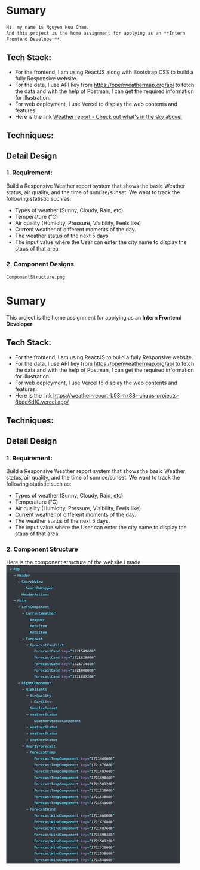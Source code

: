 # Sumary
```
Hi, my name is Nguyen Huu Chau.
And this project is the home assignment for applying as an **Intern Frontend Developer**.
```
## Tech Stack:

- For the frontend, I am using ReactJS along with Bootstrap CSS to build a fully Responsive website.
- For the data, I use API key from https://openweathermap.org/api to fetch the data and with the help of Postman, I can get the required information for illustration.
- For web deployment, I use Vercel to display the web contents and features.
- Here is the link [Weather report - Check out what's in the sky above!](https://weather-report-b93lmx88r-chaus-projects-8bdd6df0.vercel.app)

## Techniques:

## Detail Design

### 1. Requirement:
Build a Responsive Weather report system that shows the basic Weather status, air quality, and the time of sunrise/sunset.
We want to track the following statistic such as:
- Types of weather (Sunny, Cloudy, Rain, etc)
- Temperature (°C)
- Air quality (Humidity, Pressure, Visibility, Feels like)
- Current weather of different moments of the day.
- The weather status of the next 5 days.
- The input value where the User can enter the city name to display the staus of that area.

### 2. Component Designs
    ComponentStructure.png

# Sumary

This project is the home assignment for applying as an **Intern Frontend Developer**.

## Tech Stack:

- For the frontend, I am using ReactJS to build a fully Responsive website.
- For the data, I use API key from https://openweathermap.org/api to fetch the data and with the help of Postman, I can get the required information for illustration.
- For web deployment, I use Vercel to display the web contents and features.
- Here is the link https://weather-report-b93lmx88r-chaus-projects-8bdd6df0.vercel.app/

## Techniques:

## Detail Design

### 1. Requirement:
Build a Responsive Weather report system that shows the basic Weather status, air quality, and the time of sunrise/sunset.
We want to track the following statistic such as:
- Types of weather (Sunny, Cloudy, Rain, etc)
- Temperature (°C)
- Air quality (Humidity, Pressure, Visibility, Feels like)
- Current weather of different moments of the day.
- The weather status of the next 5 days.
- The input value where the User can enter the city name to display the staus of that area.

### 2. Component Structure
Here is the component structure of the website i made.
<img src="./ComponentStructure.png"></img>
